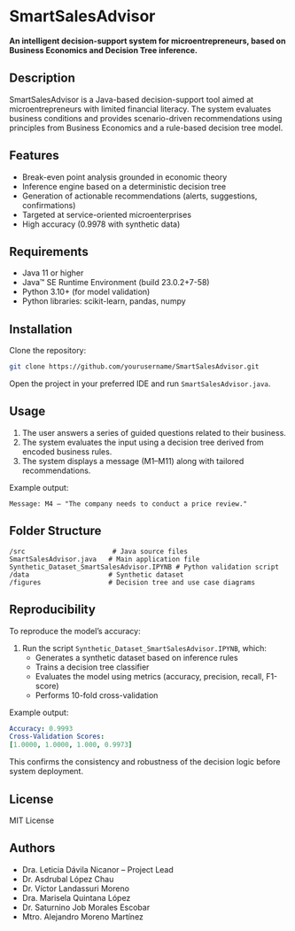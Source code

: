 # SmartSalesAdvisor

**An intelligent decision-support system for microentrepreneurs, based on Business Economics and Decision Tree inference.**

## Description

SmartSalesAdvisor is a Java-based decision-support tool aimed at microentrepreneurs with limited financial literacy. The system evaluates business conditions and provides scenario-driven recommendations using principles from Business Economics and a rule-based decision tree model.

## Features

- Break-even point analysis grounded in economic theory  
- Inference engine based on a deterministic decision tree  
- Generation of actionable recommendations (alerts, suggestions, confirmations)  
- Targeted at service-oriented microenterprises  
- High accuracy (0.9978 with synthetic data)

## Requirements

- Java 11 or higher  
- Java™ SE Runtime Environment (build 23.0.2+7-58)  
- Python 3.10+ (for model validation)  
- Python libraries: scikit-learn, pandas, numpy

## Installation

Clone the repository:

```bash
git clone https://github.com/yourusername/SmartSalesAdvisor.git
```

Open the project in your preferred IDE and run `SmartSalesAdvisor.java`.

## Usage

1. The user answers a series of guided questions related to their business.  
2. The system evaluates the input using a decision tree derived from encoded business rules.  
3. The system displays a message (M1–M11) along with tailored recommendations.

Example output:

```text
Message: M4 – "The company needs to conduct a price review."
```

## Folder Structure

```
/src                      # Java source files  
SmartSalesAdvisor.java   # Main application file   
Synthetic_Dataset_SmartSalesAdvisor.IPYNB # Python validation script  
/data                    # Synthetic dataset  
/figures                 # Decision tree and use case diagrams  
```

## Reproducibility

To reproduce the model’s accuracy:

1. Run the script `Synthetic_Dataset_SmartSalesAdvisor.IPYNB`, which:  
   - Generates a synthetic dataset based on inference rules  
   - Trains a decision tree classifier  
   - Evaluates the model using metrics (accuracy, precision, recall, F1-score)  
   - Performs 10-fold cross-validation

Example output:

```yaml
Accuracy: 0.9993
Cross-Validation Scores:
[1.0000, 1.0000, 1.000, 0.9973]

```

This confirms the consistency and robustness of the decision logic before system deployment.

## License

MIT License

## Authors

- Dra. Leticia Dávila Nicanor – Project Lead  
- Dr. Asdrubal López Chau  
- Dr. Víctor Landassuri Moreno   
- Dra. Marisela Quintana López  
- Dr. Saturnino Job Morales Escobar
- Mtro. Alejandro Moreno Martínez 


